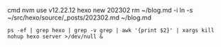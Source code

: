 cmd
    nvm use v12.22.12
    hexo new 202302
    rm ~/blog.md -i
    ln -s ~/src/hexo/source/_posts/202302.md  ~/blog.md

    ps -ef | grep hexo | grep -v grep | awk '{print $2}' | xargs kill
    nohup hexo server >/dev/null &
